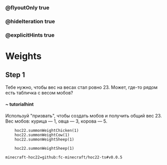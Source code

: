 ### @flyoutOnly true
### @hideIteration true
### @explicitHints true


# Weights

## Step 1  
Тебе нужно, чтобы вес на весах стал ровно 23. Может, где-то рядом есть табличка с весом мобов?  

#### ~ tutorialhint  
Используй "призвать", чтобы создать мобов и получить общий вес 23. Вес мобов: курица — 1, овца — 3, корова — 5.  



```ghost
    hoc22.summonWeightChicken(1)
    hoc22.summonWeightCow(1)
    hoc22.summonWeightSheep(1)
```
```template
    hoc22.summonWeightSheep(1)

```
```package
minecraft-hoc22=github:fc-minecraft/hoc22-ts#v0.0.5
```